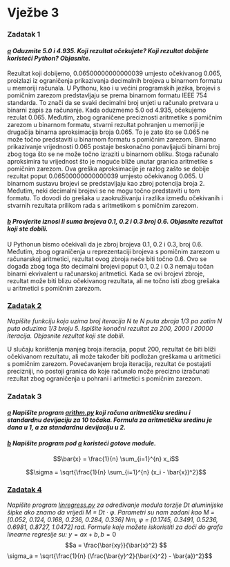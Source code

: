 # Vježbe 3

### Zadatak 1
#### _[a](https://github.com/margaretakoren/PAF/blob/286c5906507e9a19ab4226f0bd5b9604b49d4691/Vjezbe/Vjezbe_3/zadatak1_a.py) Oduzmite 5.0 i 4.935. Koji rezultat očekujete? Koji rezultat dobijete koristeći Python? Objasnite._ 

Rezultat koji dobijemo, 0.06500000000000039 umjesto očekivanog 0.065, proizlazi iz ograničenja prikazivanja decimalnih brojeva u binarnom formatu u memoriji računala.
U Pythonu, kao i u većini programskih jezika, brojevi s pomičnim zarezom predstavljaju se prema binarnom formatu IEEE 754 standarda. To znači da se svaki decimalni broj unjeti u računalo pretvara u binarni zapis za računanje.
Kada oduzmemo 5.0 od 4.935, očekujemo rezulat 0.065. Međutim, zbog ograničene preciznosti aritmetike s pomičnim zarezom u binarnom formatu, stvarni rezultat pohranjen u memoriji je drugačija binarna aproksimacija broja 0.065. To je zato što se 0.065 ne može točno predstaviti u binarnom formatu s pomičnim zarezom.
Binarno prikazivanje vrijednosti 0.065 postaje beskonačno ponavljajući binarni broj zbog toga što se ne može točno izraziti u binarnom obliku. Stoga računalo aproksimira tu vrijednost što je moguće bliže unutar granica aritmetike s pomičnim zarezom. Ova greška aproksimacije je razlog zašto se dobije rezultat poput 0.06500000000000039 umjesto očekivanog 0.065.
U binarnom sustavu brojevi se predstavljaju kao zbroj potencija broja 2. Međutim, neki decimalni brojevi se ne mogu točno predstaviti u tom formatu. To dovodi do grešaka u zaokruživanju i razlika između očekivanih i stvarnih rezultata prilikom rada s aritmetikom s pomičnim zarezom.

#### _[b](https://github.com/margaretakoren/PAF/blob/286c5906507e9a19ab4226f0bd5b9604b49d4691/Vjezbe/Vjezbe_3/zadatak1_b.py) Provjerite iznosi li suma brojeva 0.1, 0.2 i 0.3 broj 0.6. Objasnite rezultat koji ste dobili._

U Pythonun bismo očekivali da je zbroj brojeva 0.1, 0.2 i 0.3, broj 0.6. Međutim, zbog ograničenja u reprezentaciji brojeva s pomičnim zarezom u računarskoj aritmetici, rezultat ovog zbroja neće biti točno 0.6. 
Ovo se događa zbog toga što decimalni brojevi poput 0.1, 0.2 i 0.3 nemaju točan binarni ekvivalent u računarskoj aritmetici. Kada se ovi brojevi zbroje, rezultat može biti blizu očekivanog rezultata, ali ne točno isti zbog grešaka u aritmetici s pomičnim zarezom.


### [Zadatak 2](https://github.com/margaretakoren/PAF/blob/286c5906507e9a19ab4226f0bd5b9604b49d4691/Vjezbe/Vjezbe_3/zadatak2.py)
_Napišite funkciju koja uzima broj iteracija N te N puta zbraja 1/3 pa zatim N puta oduzima 1/3 broju 5.
Ispišite konačni rezultat za 200, 2000 i 20000 iteracija. Objasnite rezultat koji ste dobili._

U slučaju korištenja manjeg broja iteracija, poput 200, rezultat će biti bliži očekivanom rezultatu, ali može također biti podložan greškama u aritmetici s pomičnim zarezom. Povećavanjem broja iteracija, rezultat će postajati precizniji, no postoji granica do koje računalo može precizno izračunati rezultat zbog ograničenja u pohrani i aritmetici s pomičnim zarezom.

### Zadatak 3

#### _[a](https://github.com/margaretakoren/PAF/blob/286c5906507e9a19ab4226f0bd5b9604b49d4691/Vjezbe/Vjezbe_3/arithm.py) Napišite program [arithm.py](https://github.com/margaretakoren/PAF/blob/286c5906507e9a19ab4226f0bd5b9604b49d4691/Vjezbe/Vjezbe_3/arithm.py) koji računa aritmetičku sredinu i standardnu devijaciju za 10 točaka. Formula za aritmetičku sredinu je dana u 1, a za standardnu devijaciju u 2._

#### _[b](https://github.com/margaretakoren/PAF/blob/286c5906507e9a19ab4226f0bd5b9604b49d4691/Vjezbe/Vjezbe_3/zadatak3.py) Napišite program pod [a](https://github.com/margaretakoren/PAF/blob/286c5906507e9a19ab4226f0bd5b9604b49d4691/Vjezbe/Vjezbe_3/arithm.py) koristeći gotove module._

$$\bar{x} = \frac{1}{n} \sum_{i=1}^{n} x_i$$



$$\sigma = \sqrt{\frac{1}{n} \sum_{i=1}^{n} (x_i - \bar{x})^2}$$




### [Zadatak 4](https://github.com/margaretakoren/PAF/blob/6e43effc1725a526d0b22025682751d58cb8b806/Vjezbe/Vjezbe_3/linregress.py)
_Napišite program [linregress.py](https://github.com/margaretakoren/PAF/blob/6e43effc1725a526d0b22025682751d58cb8b806/Vjezbe/Vjezbe_3/linregress.py) za određivanje modula torzije Dt aluminijske šipke ako znamo da vrijedi_
_M = Dt · φ. Parametri su nam zadani kao M = [0.052, 0.124, 0.168, 0.236, 0.284, 0.336] Nm, φ = [0.1745, 0.3491, 0.5236, 0.6981, 0.8727, 1.0472] rad._
_Formule koje možete iskoristiti za doći do grafa linearne regresije su:_ $y = ax + b, b = 0$
$$a = \frac{\bar{xy}}{\bar{x}^2}
$$\sigma_a = \sqrt{\frac{1}{n} (\frac{\bar{y}^2}{\bar{x}^2} - \bar{a})^2}$$